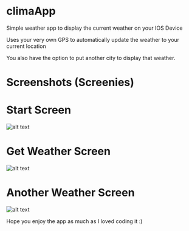 # climaApp

Simple weather app to display the current weather on your IOS Device

Uses your very own GPS to automatically update the weather to your current location

You also have the option to put another city to display that weather.



# Screenshots (Screenies)

# Start Screen
![alt text](https://preview.ibb.co/dB4Ydo/Start_screen_2.png)




# Get Weather Screen
![alt text](https://ibb.co/eHoWW8)




# Another Weather Screen
![alt text](https://ibb.co/fjf6yo)

Hope you enjoy the app as much as I loved coding it :)

